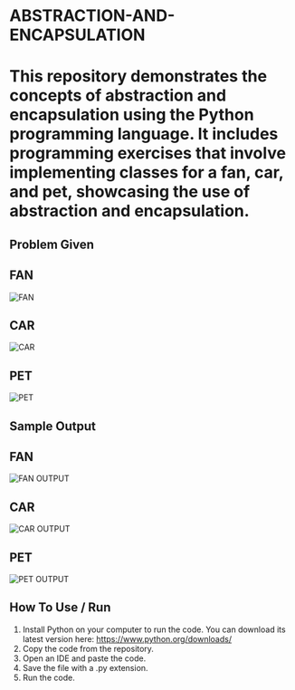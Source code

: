 # ABSTRACTION-AND-ENCAPSULATION
# This repository demonstrates the concepts of abstraction and encapsulation using the Python programming language. It includes programming exercises that involve implementing classes for a fan, car, and pet, showcasing the use of abstraction and encapsulation.

## Problem Given
## FAN
![FAN](https://github.com/angelomichaelx/ABSTRACTION-AND-ENCAPSULATION/assets/129743375/5976cd28-807b-4c6a-8d8d-fabc13ff45ae)
## CAR
![CAR](https://github.com/angelomichaelx/ABSTRACTION-AND-ENCAPSULATION/assets/129743375/5e9fbfd0-4ec7-4768-9191-d64a1c1eb0e5)
## PET
![PET](https://github.com/angelomichaelx/ABSTRACTION-AND-ENCAPSULATION/assets/129743375/dacfaeb6-7001-4989-9dfa-ca633c782938)

## Sample Output 
## FAN
![FAN OUTPUT](https://github.com/angelomichaelx/ABSTRACTION-AND-ENCAPSULATION/assets/129743375/56147e0c-3a6c-499c-acd6-cc7c99d55cd2)
## CAR
![CAR OUTPUT](https://github.com/angelomichaelx/ABSTRACTION-AND-ENCAPSULATION/assets/129743375/059af1cc-bdb1-4d18-8101-f4e73885ca39)
## PET
![PET OUTPUT](https://github.com/angelomichaelx/ABSTRACTION-AND-ENCAPSULATION/assets/129743375/6e178f41-7427-4061-b0eb-50e2d8a4f773)

## How To Use / Run
1. Install Python on your computer to run the code. You can download its latest version here: https://www.python.org/downloads/ 
2. Copy the code from the repository. 
3. Open an IDE and paste the code. 
4. Save the file with a .py extension. 
5. Run the code. 
